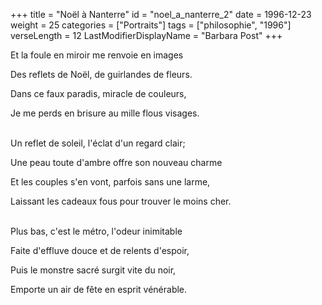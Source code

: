 +++
title = "Noël à Nanterre"
id = "noel_a_nanterre_2"
date = 1996-12-23
weight = 25
categories = ["Portraits"]
tags = ["philosophie", "1996"]
verseLength = 12
LastModifierDisplayName = "Barbara Post"
+++

Et la foule en miroir me renvoie en images

Des reflets de Noël, de guirlandes de fleurs.

Dans ce faux paradis, miracle de couleurs,

Je me perds en brisure au mille flous visages.

 \
Un reflet de soleil, l'éclat d'un regard clair;

Une peau toute d'ambre offre son nouveau charme

Et les couples s'en vont, parfois sans une larme,

Laissant les cadeaux fous pour trouver le moins cher.

 \
Plus bas, c'est le métro, l'odeur inimitable

Faite d'effluve douce et de relents d'espoir,

Puis le monstre sacré surgit vite du noir,

Emporte un air de fête en esprit vénérable.
